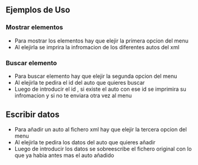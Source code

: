 ## Ejemplos de Uso
### Mostrar elementos
- Para mostrar los elementos hay que elejir la primera opcion del menu
- Al elejirla se imprira la infromacion de los diferentes autos del xml

### Buscar elemento
- Para buscar elemento hay que elejir la segunda opcion del menu
- Al elejirla te pedira el id del auto que quieres buscar
- Luego de introducir el id , si existe el auto con ese id se imprimira su infromacion y si no te enviara otra vez al menu

## Escribir datos
- Para añadir un auto al fichero xml hay que elejir la tercera opcion del menu
- Al elejirla te pedira los datos del auto que quieres añadir
- Luego de introducir los datos se sobreescribe el fichero original con lo que ya habia antes mas el auto añadido
